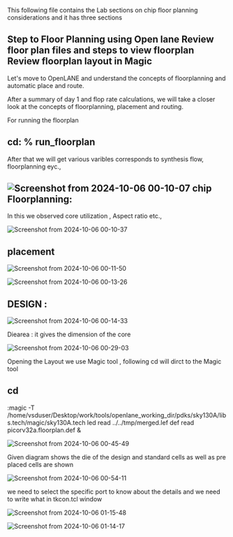 This following file contains the Lab sections on chip floor planning considerations and it has three sections 

Step to Floor Planning using Open lane 
Review floor plan files and steps to view floorplan
Review floorplan layout in Magic
---------------------------------
Let's move to OpenLANE and understand the concepts of floorplanning and automatic place and route.

After a summary of day 1 and flop rate calculations, we will take a closer look at the concepts of floorplanning, placement and routing.

For running the floorplan 

cd: % run_floorplan
-------
After that we will get various varibles corresponds to synthesis flow, floorplanning eyc.,

![Screenshot from 2024-10-06 00-10-07](https://github.com/user-attachments/assets/b9097495-07bb-45e2-a87c-7fd02810ebe9)
chip
Floorplanning: 
--
In this we observed core utilization , Aspect ratio etc.,

![Screenshot from 2024-10-06 00-10-37](https://github.com/user-attachments/assets/1009d6d8-cefc-4059-b428-0bd3b5f95faa)

placement
--------
![Screenshot from 2024-10-06 00-11-50](https://github.com/user-attachments/assets/d4462b44-2d20-472e-ab84-3f7114c9b9ac)

![Screenshot from 2024-10-06 00-13-26](https://github.com/user-attachments/assets/f614ec3f-603c-4623-855a-f6dd210db706)

DESIGN :
---
![Screenshot from 2024-10-06 00-14-33](https://github.com/user-attachments/assets/8ccb49dc-c521-4d35-b564-41b15c724288)

Diearea : it gives the dimension of the core 

![Screenshot from 2024-10-06 00-29-03](https://github.com/user-attachments/assets/14731503-9a11-4297-9f4c-5587197f261b)

Opening the Layout we use Magic tool , following cd will dirct to the Magic tool

cd
--
:magic -T /home/vsduser/Desktop/work/tools/openlane_working_dir/pdks/sky130A/libs.tech/magic/sky130A.tech led read ../../tmp/merged.lef def read picorv32a.floorplan.def &

![Screenshot from 2024-10-06 00-45-49](https://github.com/user-attachments/assets/86b08555-3ef3-40dd-963d-651aacf2585a)

Given diagram shows the die of the design and standard cells as well as pre placed cells are shown

![Screenshot from 2024-10-06 00-54-11](https://github.com/user-attachments/assets/d7a5dd05-15ab-4daa-b9f0-929a1dad421c)

we need to select the specific port to know about the details and we need to write what in tkcon.tcl window

![Screenshot from 2024-10-06 01-15-48](https://github.com/user-attachments/assets/bd2a635c-4d81-4737-b4c9-3c8306a1547e)

![Screenshot from 2024-10-06 01-14-17](https://github.com/user-attachments/assets/a8d3ec86-1812-49ed-8302-78e35ec5db12)


